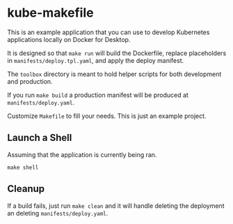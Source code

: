 # kube-makefile
This is an example application that you can use to develop Kubernetes applications locally on Docker for Desktop.

It is designed so that `make run` will build the Dockerfile, replace placeholders in `manifests/deploy.tpl.yaml`, and apply the deploy manifest. 

The `toolbox` directory is meant to hold helper scripts for both development and production.

If you run `make build` a production manifest will be produced at `manifests/deploy.yaml`. 

Customize `Makefile` to fill your needs. This is just an example project.

## Launch a Shell
Assuming that the application is currently being ran.
```text
make shell
```

## Cleanup
If a build fails, just run `make clean` and it will handle deleting the deployment an deleting `manifests/deploy.yaml`.
